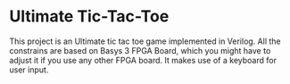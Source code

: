 # Ultimate Tic-Tac-Toe
This project is an Ultimate tic tac toe game implemented in Verilog. All the constrains are based on Basys 3 FPGA Board, which you might have to adjust it if you use any other FPGA board.
It makes use of a keyboard for user input.
